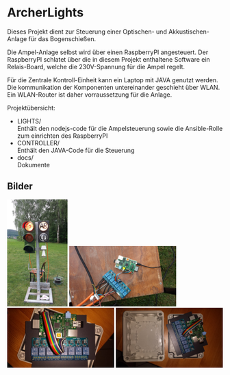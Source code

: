 # ArcherLights

Dieses Projekt dient zur Steuerung einer Optischen- und Akkustischen-Anlage für das Bogenschießen.

Die Ampel-Anlage selbst wird über einen RaspberryPI angesteuert. Der RaspberryPI schlatet über die in diesem Projekt enthaltene Software ein Relais-Board, welche die 230V-Spannung für die Ampel regelt.

Für die Zentrale Kontroll-Einheit kann ein Laptop mit JAVA genutzt werden.
Die kommunikation der Komponenten untereinander geschieht über WLAN. Ein WLAN-Router ist daher vorraussetzung für die Anlage.

Projektübersicht:
* LIGHTS/<br />
  Enthält den nodejs-code für die Ampelsteuerung sowie die Ansible-Rolle zum einrichten des RaspberryPI
* CONTROLLER/<br />
  Enthält den JAVA-Code für die Steuerung
* docs/<br />
  Dokumente

## Bilder
<img src="docs/img/20160528_180453.jpg" height="250px" />
<img src="docs/img/20160528_180503.jpg" width="250px" />
<img src="docs/img/20160530_214252.jpg" width="250px" />
<img src="docs/img/20160530_214318.jpg" width="250px" />
